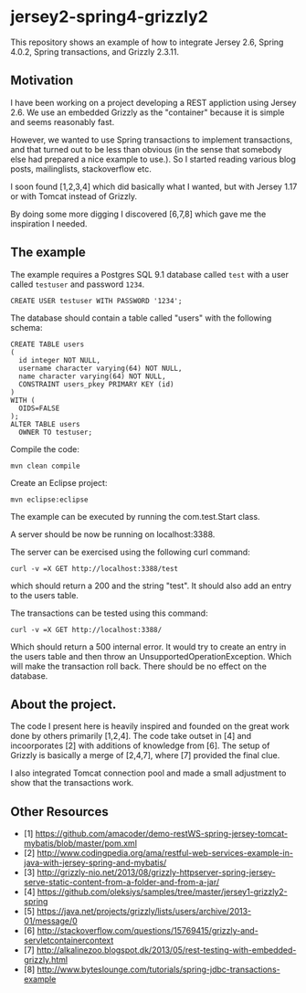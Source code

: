 jersey2-spring4-grizzly2
========================

This repository shows an example of how to integrate Jersey 2.6, Spring 4.0.2, Spring transactions, and Grizzly 2.3.11.

Motivation
----------
I have been working on a project developing a REST appliction using Jersey 2.6. We use an embedded Grizzly 
as the "container" because it is simple and seems reasonably fast.

However, we wanted to use Spring transactions to implement transactions, and that turned out to be less than 
obvious (in the sense that somebody else had prepared a nice example to use.). So I started reading various 
blog posts, mailinglists, stackoverflow etc.

I soon found [1,2,3,4] which did basically what I wanted, but with Jersey 1.17 or with Tomcat instead of Grizzly.

By doing some more digging I discovered [6,7,8] which gave me the inspiration I needed.

The example
-----------
The example requires a Postgres SQL 9.1 database called `test` with a user called `testuser` and password `1234`.

```CREATE USER testuser WITH PASSWORD '1234';```

The database should contain a table called "users" with the following schema:

```
CREATE TABLE users
(
  id integer NOT NULL,
  username character varying(64) NOT NULL,
  name character varying(64) NOT NULL,
  CONSTRAINT users_pkey PRIMARY KEY (id)
)
WITH (
  OIDS=FALSE
);
ALTER TABLE users
  OWNER TO testuser;
```

Compile the code:

  ```mvn clean compile```

Create an Eclipse project:

  `mvn eclipse:eclipse`

The example can be executed by running the com.test.Start class.

A server should be now be running on localhost:3388.


The server can be exercised using the following curl command:

  `curl -v =X GET http://localhost:3388/test`

which should return a 200 and the string "test". It should also add an entry to the users table.


The transactions can be tested using this command:

  `curl -v =X GET http://localhost:3388/`

Which should return a 500 internal error. It would try to create an entry in the users table and then throw an
UnsupportedOperationException. Which will make the transaction roll back. There should be no effect on the database.


About the project.
------------------
The code I present here is heavily inspired and founded on the great work done by others primarily [1,2,4]. 
The code take outset in [4] and incoorporates [2] with additions of knowledge from [6]. The setup of Grizzly is 
basically a merge of [2,4,7], where [7] provided the final clue.

I also integrated Tomcat connection pool and made a small adjustment to show that the transactions work. 

Other Resources
---------------
- [1] https://github.com/amacoder/demo-restWS-spring-jersey-tomcat-mybatis/blob/master/pom.xml
- [2] http://www.codingpedia.org/ama/restful-web-services-example-in-java-with-jersey-spring-and-mybatis/
- [3] http://grizzly-nio.net/2013/08/grizzly-httpserver-spring-jersey-serve-static-content-from-a-folder-and-from-a-jar/
- [4] https://github.com/oleksiys/samples/tree/master/jersey1-grizzly2-spring
- [5] https://java.net/projects/grizzly/lists/users/archive/2013-01/message/0
- [6] http://stackoverflow.com/questions/15769415/grizzly-and-servletcontainercontext
- [7] http://alkalinezoo.blogspot.dk/2013/05/rest-testing-with-embedded-grizzly.html
- [8] http://www.byteslounge.com/tutorials/spring-jdbc-transactions-example
